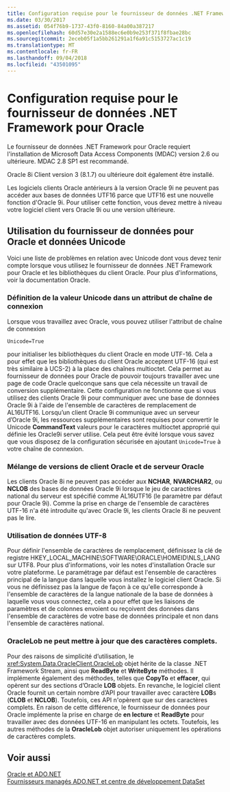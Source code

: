 ```yaml
---
title: Configuration requise pour le fournisseur de données .NET Framework pour Oracle
ms.date: 03/30/2017
ms.assetid: 054f76b9-1737-43f0-8160-84a00a387217
ms.openlocfilehash: 60d57e30e2a1588ec6e0b9e253f371f8fbae28bc
ms.sourcegitcommit: 2eceb05f1a5bb261291a1f6a91c5153727ac1c19
ms.translationtype: MT
ms.contentlocale: fr-FR
ms.lasthandoff: 09/04/2018
ms.locfileid: "43501095"
---
```

# <a name="system-requirements-for-the-net-framework-data-provider-for-oracle"></a>Configuration requise pour le fournisseur de données .NET Framework pour Oracle
Le fournisseur de données .NET Framework pour Oracle requiert l'installation de Microsoft Data Access Components (MDAC) version 2.6 ou ultérieure. MDAC 2.8 SP1 est recommandé.  
  
 Oracle 8i Client version 3 (8.1.7) ou ultérieure doit également être installé.  
  
 Les logiciels clients Oracle antérieurs à la version Oracle 9i ne peuvent pas accéder aux bases de données UTF16 parce que UTF16 est une nouvelle fonction d'Oracle 9i. Pour utiliser cette fonction, vous devez mettre à niveau votre logiciel client vers Oracle 9i ou une version ultérieure.  
  
## <a name="working-with-the-data-provider-for-oracle-and-unicode-data"></a>Utilisation du fournisseur de données pour Oracle et données Unicode  
 Voici une liste de problèmes en relation avec Unicode dont vous devez tenir compte lorsque vous utilisez le fournisseur de données .NET Framework pour Oracle et les bibliothèques du client Oracle. Pour plus d'informations, voir la documentation Oracle.  
  
### <a name="setting-the-unicode-value-in-a-connection-string-attribute"></a>Définition de la valeur Unicode dans un attribut de chaîne de connexion  
 Lorsque vous travaillez avec Oracle, vous pouvez utiliser l'attribut de chaîne de connexion   
  
```  
Unicode=True   
```  
  
 pour initialiser les bibliothèques du client Oracle en mode UTF-16. Cela a pour effet que les bibliothèques du client Oracle acceptent UTF-16 (qui est très similaire à UCS-2) à la place des chaînes multioctet. Cela permet au fournisseur de données pour Oracle de pouvoir toujours travailler avec une page de code Oracle quelconque sans que cela nécessite un travail de conversion supplémentaire. Cette configuration ne fonctionne que si vous utilisez des clients Oracle 9i pour communiquer avec une base de données Oracle 9i à l'aide de l'ensemble de caractères de remplacement de AL16UTF16. Lorsqu’un client Oracle 9i communique avec un serveur d’Oracle 9i, les ressources supplémentaires sont requises pour convertir le Unicode **CommandText** valeurs pour le caractères multioctet approprié qui définie les Oracle9i server utilise. Cela peut être évité lorsque vous savez que vous disposez de la configuration sécurisée en ajoutant `Unicode=True` à votre chaîne de connexion.  
  
### <a name="mixing-versions-of-oracle-client-and-oracle-server"></a>Mélange de versions de client Oracle et de serveur Oracle  
 Les clients Oracle 8i ne peuvent pas accéder aux **NCHAR**, **NVARCHAR2**, ou **NCLOB** des bases de données Oracle 9i lorsque le jeu de caractères national du serveur est spécifié comme AL16UTF16 (le paramètre par défaut pour Oracle 9i). Comme la prise en charge de l'ensemble de caractères UTF-16 n'a été introduite qu'avec Oracle 9i, les clients Oracle 8i ne peuvent pas le lire.  
  
### <a name="working-with-utf-8-data"></a>Utilisation de données UTF-8  
 Pour définir l'ensemble de caractères de remplacement, définissez la clé de registre HKEY_LOCAL_MACHINE\SOFTWARE\ORACLE\HOMEID\NLS_LANG sur UTF8. Pour plus d'informations, voir les notes d'installation Oracle sur votre plateforme. Le paramétrage par défaut est l'ensemble de caractères principal de la langue dans laquelle vous installez le logiciel client Oracle. Si vous ne définissez pas la langue de façon à ce qu'elle corresponde à l'ensemble de caractères de la langue nationale de la base de données à laquelle vous vous connectez, cela a pour effet que les liaisons de paramètres et de colonnes envoient ou reçoivent des données dans l'ensemble de caractères de votre base de données principale et non dans l'ensemble de caractères national.  
  
### <a name="oraclelob-can-only-update-full-characters"></a>OracleLob ne peut mettre à jour que des caractères complets.  
 Pour des raisons de simplicité d’utilisation, le <xref:System.Data.OracleClient.OracleLob> objet hérite de la classe .NET Framework Stream, ainsi que **ReadByte** et **WriteByte** méthodes. Il implémente également des méthodes, telles que **CopyTo** et **effacer**, qui opèrent sur des sections d’Oracle **LOB** objets. En revanche, le logiciel client Oracle fournit un certain nombre d’API pour travailler avec caractère **LOB**s (**CLOB** et **NCLOB**). Toutefois, ces API n'opèrent que sur des caractères complets. En raison de cette différence, le fournisseur de données pour Oracle implémente la prise en charge de **en lecture** et **ReadByte** pour travailler avec des données UTF-16 en manipulant les octets. Toutefois, les autres méthodes de la **OracleLob** objet autoriser uniquement les opérations de caractères complets.  
  
## <a name="see-also"></a>Voir aussi  
 [Oracle et ADO.NET](../../../../docs/framework/data/adonet/oracle-and-adonet.md)  
 [Fournisseurs managés ADO.NET et centre de développement DataSet](https://go.microsoft.com/fwlink/?LinkId=217917)
